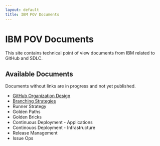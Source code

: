 ```yaml
---
layout: default
title: IBM POV Documents
---
```


# IBM POV Documents

This site contains technical point of view documents from IBM related to GitHub and SDLC.

## Available Documents
Documents without links are in progress and not yet published.

- [GitHub Organization Design](organization-design.html)
- [Branching Strategies](branching-strategies.html)
- Runner Strategy
- Golden Paths
- Golden Bricks
- Continuous Deployment - Applications
- Continouos Deployment - Infrastructure
- Release Management
- Issue Ops